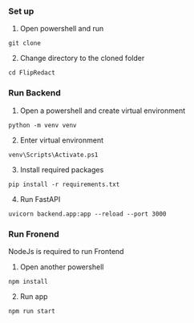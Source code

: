 ### Set up
1. Open powershell and run
```
git clone
```
2. Change directory to the cloned folder
```
cd FlipRedact
```

### Run Backend
1. Open a powershell and create virtual environment
```
python -m venv venv
```

2. Enter virtual environment
```
venv\Scripts\Activate.ps1
```

3. Install required packages
```
pip install -r requirements.txt
```

4. Run FastAPI
```
uvicorn backend.app:app --reload --port 3000
```

### Run Fronend
NodeJs is required to run Frontend

1. Open another powershell
```
npm install
```
2. Run app
```
npm run start
```

